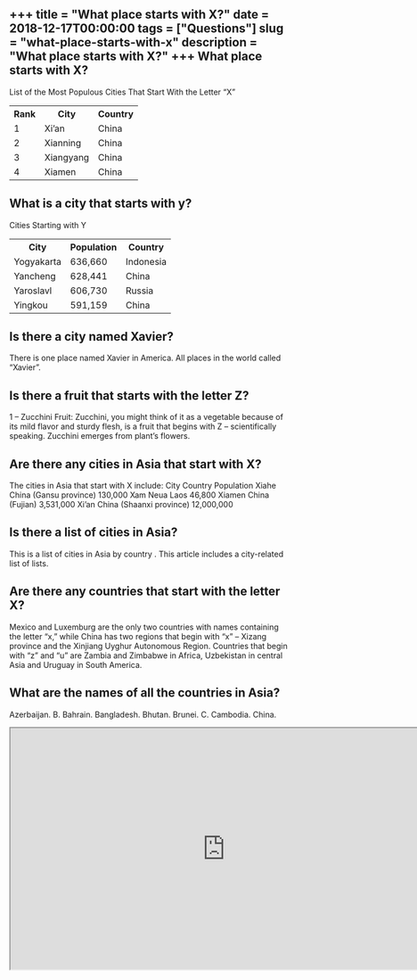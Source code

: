 +++
title = "What place starts with X?"
date = 2018-12-17T00:00:00
tags = ["Questions"]
slug = "what-place-starts-with-x"
description = "What place starts with X?"
+++
What place starts with X?
-------------------------

List of the Most Populous Cities That Start With the Letter “X”

<table><tr><th>Rank</th><th>﻿City</th><th>Country</th></tr><tr><td>1</td><td>Xi’an</td><td>China</td></tr><tr><td>2</td><td>Xianning</td><td>China</td></tr><tr><td>3</td><td>Xiangyang</td><td>China</td></tr><tr><td>4</td><td>Xiamen</td><td>China</td></tr></table>

What is a city that starts with y?
----------------------------------

Cities Starting with Y

<table><tr><th>City</th><th>Population</th><th>Country</th></tr><tr><td>Yogyakarta</td><td>636,660</td><td>Indonesia</td></tr><tr><td>Yancheng</td><td>628,441</td><td>China</td></tr><tr><td>Yaroslavl</td><td>606,730</td><td>Russia</td></tr><tr><td>Yingkou</td><td>591,159</td><td>China</td></tr></table>

Is there a city named Xavier?
-----------------------------

There is one place named Xavier in America. All places in the world called “Xavier”.

Is there a fruit that starts with the letter Z?
-----------------------------------------------

1 – Zucchini Fruit: Zucchini, you might think of it as a vegetable because of its mild flavor and sturdy flesh, is a fruit that begins with Z – scientifically speaking. Zucchini emerges from plant’s flowers.

Are there any cities in Asia that start with X?
-----------------------------------------------

The cities in Asia that start with X include: City Country Population Xiahe China (Gansu province) 130,000 Xam Neua Laos 46,800 Xiamen China (Fujian) 3,531,000 Xi’an China (Shaanxi province) 12,000,000

Is there a list of cities in Asia?
----------------------------------

This is a list of cities in Asia by country . This article includes a city-related list of lists.

Are there any countries that start with the letter X?
-----------------------------------------------------

Mexico and Luxemburg are the only two countries with names containing the letter “x,” while China has two regions that begin with “x” – Xizang province and the Xinjiang Uyghur Autonomous Region. Countries that begin with “z” and “u” are Zambia and Zimbabwe in Africa, Uzbekistan in central Asia and Uruguay in South America.

What are the names of all the countries in Asia?
------------------------------------------------

Azerbaijan. B. Bahrain. Bangladesh. Bhutan. Brunei. C. Cambodia. China.

<iframe allow="accelerometer; autoplay; clipboard-write; encrypted-media; gyroscope; picture-in-picture" allowfullscreen="" class="__youtube_prefs__  epyt-is-override  no-lazyload" data-no-lazy="1" data-origheight="433" data-origwidth="770" data-skipgform_ajax_framebjll="" height="433" id="_ytid_17941" loading="lazy" src="https://www.youtube.com/embed/1AH8xQO6i9Q?enablejsapi=1&autoplay=0&cc_load_policy=0&cc_lang_pref=&iv_load_policy=1&loop=0&modestbranding=0&rel=1&fs=1&playsinline=0&autohide=2&theme=dark&color=red&controls=1&" title="YouTube player" width="770"></iframe>